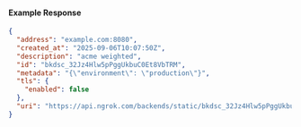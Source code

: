 <!-- Code generated for API Clients. DO NOT EDIT. -->

#### Example Response

```json
{
  "address": "example.com:8080",
  "created_at": "2025-09-06T10:07:50Z",
  "description": "acme weighted",
  "id": "bkdsc_32Jz4Hlw5pPggUkbuC0Et8VbTRM",
  "metadata": "{\"environment\": \"production\"}",
  "tls": {
    "enabled": false
  },
  "uri": "https://api.ngrok.com/backends/static/bkdsc_32Jz4Hlw5pPggUkbuC0Et8VbTRM"
}
```
